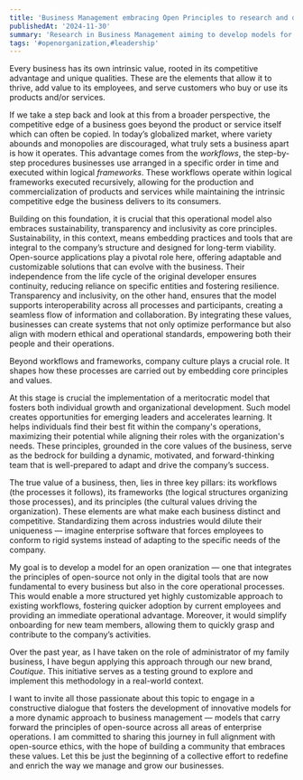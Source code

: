 ```yaml
---
title: 'Business Management embracing Open Principles to research and develop models for creating Open and Sustainable Organizations'
publishedAt: '2024-11-30'
summary: 'Research in Business Management aiming to develop models for create open and sustainable organizations.'
tags: '#openorganization,#leadership'
---
```

Every business has its own intrinsic value, rooted in its competitive advantage and unique qualities. These are the elements that allow it to thrive, add value to its employees, and serve customers who buy or use its products and/or services.

If we take a step back and look at this from a broader perspective, the competitive edge of a business goes beyond the product or service itself which can often be copied. In today’s globalized market, where variety abounds and monopolies are discouraged, what truly sets a business apart is how it operates.
This advantage comes from the *workflows*, the step-by-step procedures businesses use arranged in a specific order in time and executed within logical *frameworks*. These workflows operate within logical frameworks executed recursively, allowing for the production and commercialization of products and services while maintaining the intrinsic competitive edge the business delivers to its consumers.

Building on this foundation, it is crucial that this operational model also embraces sustainability, transparency and inclusivity as core principles. Sustainability, in this context, means embedding practices and tools that are integral to the company’s structure and designed for long-term viability. Open-source applications play a pivotal role here, offering adaptable and customizable solutions that can evolve with the business. Their independence from the life cycle of the original developer ensures continuity, reducing reliance on specific entities and fostering resilience.
Transparency and inclusivity, on the other hand, ensures that the model supports interoperability across all processes and participants, creating a seamless flow of information and collaboration.
By integrating these values, businesses can create systems that not only optimize performance but also align with modern ethical and operational standards, empowering both their people and their operations.

Beyond workflows and frameworks, company culture plays a crucial role. It shapes how these processes are carried out by embedding core principles and values.

At this stage is crucial the implementation of a meritocratic model that fosters both individual growth and organizational development. Such model creates opportunities for emerging leaders and accelerates learning.
It helps individuals find their best fit within the company's operations, maximizing their potential while aligning their roles with the organization's needs. These principles, grounded in the core values of the business, serve as the bedrock for building a dynamic, motivated, and forward-thinking team that is well-prepared to adapt and drive the company’s success.

The true value of a business, then, lies in three key pillars: its workflows (the processes it follows), its frameworks (the logical structures organizing those processes), and its principles (the cultural values driving the organization).
These elements are what make each business distinct and competitive. Standardizing them across industries would dilute their uniqueness — imagine enterprise software that forces employees to conform to rigid systems instead of adapting to the specific needs of the company.

My goal is to develop a model for an open oranization — one that integrates the principles of open-source not only in the digital tools that are now fundamental to every business but also in the core operational processes. This would enable a more structured yet highly customizable approach to existing workflows, fostering quicker adoption by current employees and providing an immediate operational advantage. Moreover, it would simplify onboarding for new team members, allowing them to quickly grasp and contribute to the company’s activities.

Over the past year, as I have taken on the role of administrator of my family business, I have begun applying this approach through our new brand, _Coutique_. This initiative serves as a testing ground to explore and implement this methodology in a real-world context.

I want to invite all those passionate about this topic to engage in a constructive dialogue that fosters the development of innovative models for a more dynamic approach to business management — models that carry forward the principles of open-source across all areas of enterprise operations. I am committed to sharing this journey in full alignment with open-source ethics, with the hope of building a community that embraces these values. Let this be just the beginning of a collective effort to redefine and enrich the way we manage and grow our businesses.